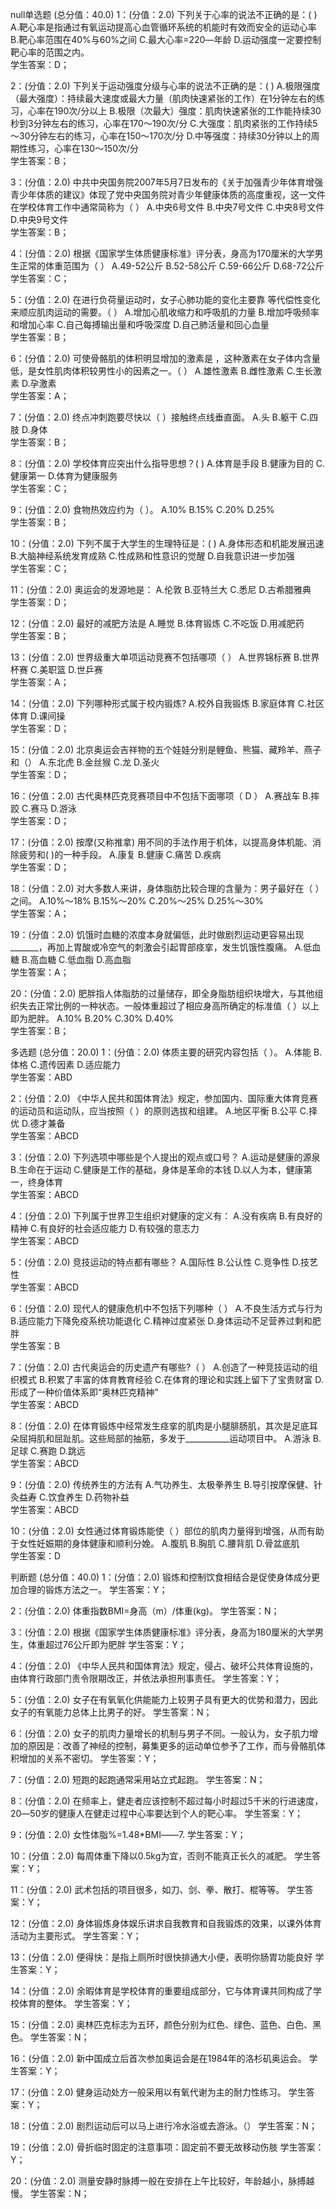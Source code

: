 null单选题 (总分值：40.0)
1：(分值：2.0)
下列关于心率的说法不正确的是：( )
A.靶心率是指通过有氧运动提高心血管循环系统的机能时有效而安全的运动心率   B.靶心率范围在40%与60%之间   C.最大心率=220―年龄   D.运动强度一定要控制靶心率的范围之内。   
学生答案：D；

2：(分值：2.0)
下列关于运动强度分级与心率的说法不正确的是：( )
A.极限强度（最大强度）：持续最大速度或最大力量（肌肉快速紧张的工作）在1分钟左右的练习，心率在190次/分以上   B.极限（次最大）强度：肌肉快速紧张的工作能持续30秒到3分钟左右的练习，心率在170～190次/分   C.大强度：肌肉紧张的工作持续5～30分钟左右的练习，心率在150～170次/分   D.中等强度：持续30分钟以上的周期性练习，心率在130～150次/分   
学生答案：B；

3：(分值：2.0)
中共中央国务院2007年5月7日发布的《关于加强青少年体育增强青少年体质的建议》体现了党中央国务院对青少年健康体质的高度重视，这一文件在学校体育工作中通常简称为（ ）
A.中央6号文件   B.中央7号文件   C.中央8号文件   D.中央9号文件   
学生答案：B；

4：(分值：2.0)
根据《国家学生体质健康标准》评分表，身高为170厘米的大学男生正常的体重范围为（ ）
A.49-52公斤   B.52-58公斤   C.59-66公斤   D.68-72公斤   
学生答案：C；

5：(分值：2.0)
在进行负荷量运动时，女子心肺功能的变化主要靠 等代偿性变化来顺应肌肉运动的需要。（ ）
A.增加心肌收缩力和呼吸肌的力量   B.增加呼吸频率和增加心率   C.自己每搏输出量和呼吸深度   D.自己肺活量和回心血量   
学生答案：B；

6：(分值：2.0)
可使骨骼肌的体积明显增加的激素是 ，这种激素在女子体内含量低，是女性肌肉体积较男性小的因素之一。（ ）
A.雄性激素    B.雌性激素    C.生长激素    D.孕激素   
学生答案：A；

7：(分值：2.0)
终点冲刺跑要尽快以（ ）接触终点线垂直面。
A.头   B.躯干   C.四肢   D.身体   
学生答案：B；

8：(分值：2.0)
学校体育应突出什么指导思想？( )
A.体育是手段   B.健康为目的   C.健康第一   D.体育为健康服务   
学生答案：C；

9：(分值：2.0)
食物热效应约为（ ）。
A.10%   B.15%   C.20%   D.25%   
学生答案：B；

10：(分值：2.0)
下列不属于大学生的生理特征是：( )
A.身体形态和机能发展迅速   B.大脑神经系统发育成熟   C.性成熟和性意识的觉醒   D.自我意识进一步加强   
学生答案：C；

11：(分值：2.0)
奥运会的发源地是：
A.伦敦   B.亚特兰大   C.悉尼   D.古希腊雅典   
学生答案：D；

12：(分值：2.0)
最好的减肥方法是
A.睡觉    B.体育锻炼   C.不吃饭    D.用减肥药   
学生答案：B；

13：(分值：2.0)
世界级重大单项运动竞赛不包括哪项（ ）
A.世界锦标赛    B.世界杯赛    C.美职篮    D.世乒赛   
学生答案：A；

14：(分值：2.0)
下列哪种形式属于校内锻炼?
A.校外自我锻炼   B.家庭体育   C.社区体育    D.课间操   
学生答案：D；

15：(分值：2.0)
北京奥运会吉祥物的五个娃娃分别是鲤鱼、熊猫、藏羚羊、燕子和（）
A.东北虎   B.金丝猴   C.龙   D.圣火   
学生答案：D；

16：(分值：2.0)
古代奥林匹克竞赛项目中不包括下面哪项（ D ）
A.赛战车    B.摔跤    C.赛马    D.游泳    
学生答案：D；

17：(分值：2.0)
按摩(又称推拿) 用不同的手法作用于机体，以提高身体机能、消除疲劳和( )的一种手段。
A.康复   B.健康   C.痛苦   D.疾病   
学生答案：D；

18：(分值：2.0)
对大多数人来讲，身体脂肪比较合理的含量为：男子最好在（ ）之间。
A.10%～18%   B.15%～20%   C.20%～25%   D.25%～30%   
学生答案：A；

19：(分值：2.0)
饥饿时血糖的浓度本身就偏低，此时做剧烈运动更容易出现_______，再加上胃酸或冷空气的刺激会引起胃部痉挛，发生饥饿性腹痛。
A.低血糖   B.高血糖   C.低血脂   D.高血脂   
学生答案：A；

20：(分值：2.0)
肥胖指人体脂肪的过量储存，即全身脂肪组织块增大，与其他组织失去正常比例的一种状态。一般体重超过了相应身高所确定的标准值（ ）以上即为肥胖。
A.10%   B.20%   C.30%   D.40%   
学生答案：B；



多选题 (总分值：20.0)
1：(分值：2.0)
体质主要的研究内容包括（ ）。
A.体能   B.体格   C.遗传因素   D.适应能力   
学生答案：ABD

2：(分值：2.0)
《中华人民共和国体育法》规定，参加国内、国际重大体育竞赛的运动员和运动队，应当按照（ ）的原则选拔和组建。
A.地区平衡   B.公平   C.择优   D.德才兼备   
学生答案：ABCD

3：(分值：2.0)
下列选项中哪些是个人提出的观点或口号？
A.运动是健康的源泉   B.生命在于运动   C.健康是工作的基础，身体是革命的本钱   D.以人为本，健康第一，终身体育   
学生答案：ABCD

4：(分值：2.0)
下列属于世界卫生组织对健康的定义有：
A.没有疾病   B.有良好的精神   C.有良好的社会适应能力   D.有较强的意志力   
学生答案：ABCD

5：(分值：2.0)
竞技运动的特点都有哪些？
A.国际性   B.公认性   C.竞争性   D.技艺性   
学生答案：ABCD

6：(分值：2.0)
现代人的健康危机中不包括下列哪种（ ）
A.不良生活方式与行为    B.适应能力下降免疫系统功能退化   C.精神过度紧张   D.身体运动不足营养过剩和肥胖   
学生答案：B

7：(分值：2.0)
古代奥运会的历史遗产有哪些?（ ）
A.创造了一种竞技运动的组织模式   B.积累了丰富的体育教育经验   C.在体育的理论和实践上留下了宝贵财富   D.形成了一种价值体系即“奥林匹克精神”   
学生答案：ABCD

8：(分值：2.0)
在体育锻炼中经常发生痉挛的肌肉是小腿腓肠肌，其次是足底耳朵屈拇肌和屈趾肌。这些局部的抽筋，多发于___________运动项目中。
A.游泳   B.足球   C.赛跑   D.跳远   
学生答案：ABCD

9：(分值：2.0)
传统养生的方法有
A.气功养生、太极拳养生   B.导引按摩保健、针灸益寿   C.饮食养生   D.药物补益   
学生答案：ABCD

10：(分值：2.0)
女性通过体育锻炼能使（ ）部位的肌肉力量得到增强，从而有助于女性妊娠期的身体健康和顺利分娩。
A.腹肌   B.胸肌   C.腰背肌   D.骨盆底肌   
学生答案：D



判断题 (总分值：40.0)
1：(分值：2.0)
锻炼和控制饮食相结合是促使身体成分更加合理的锻炼方法之一。
学生答案：Y；


2：(分值：2.0)
体重指数BMI=身高（m）/体重(kg)。
学生答案：N；


3：(分值：2.0)
根据《国家学生体质健康标准》评分表，身高为180厘米的大学男生，体重超过76公斤即为肥胖
学生答案：Y；


4：(分值：2.0)
《中华人民共和国体育法》规定，侵占、破坏公共体育设施的，由体育行政部门责令限期改正，并依法承担刑事责任。
学生答案：Y；


5：(分值：2.0)
女子在有氧氧化供能能力上较男子具有更大的优势和潜力，因此女子的有氧能力总体上比男子的好。
学生答案：N；


6：(分值：2.0)
女子的肌肉力量增长的机制与男子不同。一般认为，女子肌力增加的原因是：改善了神经的控制，募集更多的运动单位参予了工作，而与骨骼肌体积增加的关系不密切。
学生答案：Y；


7：(分值：2.0)
短跑的起跑通常采用站立式起跑。
学生答案：N；


8：(分值：2.0)
在频率上，健走者应该控制不超过每小时超过5千米的行进速度，20―50岁的健康人在健走过程中心率要达到个人的靶心率。
学生答案：Y；


9：(分值：2.0)
女性体脂%=1.48*BMI――7.
学生答案：Y；


10：(分值：2.0)
每周体重下降以0.5kg为宜，否则不能真正长久的减肥。
学生答案：Y；


11：(分值：2.0)
武术包括的项目很多，如刀、剑、拳、散打、棍等等。
学生答案：Y；


12：(分值：2.0)
身体锻炼身体娱乐讲求自我教育和自我锻炼的效果，以课外体育活动为主要形式。
学生答案：Y；


13：(分值：2.0)
便得快：是指上厕所时很快排通大小便，表明你肠胃功能良好
学生答案：Y；


14：(分值：2.0)
余暇体育是学校体育的重要组成部分，它与体育课共同构成了学校体育的整体。
学生答案：Y；


15：(分值：2.0)
奥林匹克标志为五环，颜色分别为红色、绿色、蓝色、白色、黑色。
学生答案：N；


16：(分值：2.0)
新中国成立后首次参加奥运会是在1984年的洛杉矶奥运会。
学生答案：Y；


17：(分值：2.0)
健身运动处方一般采用以有氧代谢为主的耐力性练习。
学生答案：Y；


18：(分值：2.0)
剧烈运动后可以马上进行冷水浴或去游泳。（）
学生答案：N；


19：(分值：2.0)
骨折临时固定的注意事项：固定前不要无故移动伤肢
学生答案：Y；


20：(分值：2.0)
测量安静时脉搏一般在安排在上午比较好，年龄越小，脉搏越慢。
学生答案：N；